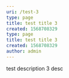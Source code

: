 ```yaml
---
uri: /test-3
type: page
title: test title 3
created: 1568708329
type: page
title: test title 3
created: 1568708329
author: admin
---
```


test description 3
desc
